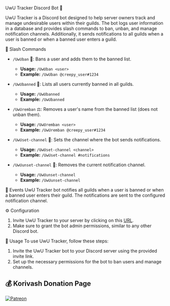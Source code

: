 UwU Tracker Discord Bot 🐾

UwU Tracker is a Discord bot designed to help server owners track and manage undesirable users within their guilds. The bot logs user information in a database and provides slash commands to ban, unban, and manage notification channels. Additionally, it sends notifications to all guilds when a user is banned or when a banned user enters a guild.

📜 Slash Commands
- `/UwUban` 🔨: Bans a user and adds them to the banned list.
  - **Usage:** `/UwUban <user>`
  - **Example:** `/UwUban @creepy_user#1234`

- `/UwUbanned` 🚫: Lists all users currently banned in all guilds.
  - **Usage:** `/UwUbanned`
  - **Example:** `/UwUbanned`

- `/UwUremban` ⚖️: Removes a user's name from the banned list (does not unban them).
  - **Usage:** `/UwUremban <user>`
  - **Example:** `/UwUremban @creepy_user#1234`

- `/UwUset-channel` 🔔: Sets the channel where the bot sends notifications.
  - **Usage:** `/UwUset-channel <channel>`
  - **Example:** `/UwUset-channel #notifications`

- `/UwUunset-channel` 🚪: Removes the current notification channel.
  - **Usage:** `/UwUunset-channel`
  - **Example:** `/UwUunset-channel`

🎉 Events
UwU Tracker bot notifies all guilds when a user is banned or when a banned user enters their guild. The notifications are sent to the configured notification channel.

⚙️ Configuration
1. Invite UwU Tracker to your server by clicking on this [URL](https://discord.com/api/oauth2/authorize?client_id=1124922718916202608&permissions=8&scope=bot).
2. Make sure to grant the bot admin permissions, similar to any other Discord bot.

🚀 Usage
To use UwU Tracker, follow these steps:
1. Invite the UwU Tracker bot to your Discord server using the provided invite link.
2. Set up the necessary permissions for the bot to ban users and manage channels.


## 💰 Korivash Donation Page
[![Patreon](https://img.shields.io/badge/Patreon-FF424D?style=for-the-badge&logo=patreon&logoColor=white)](https://www.patreon.com/korivash)
</p>
